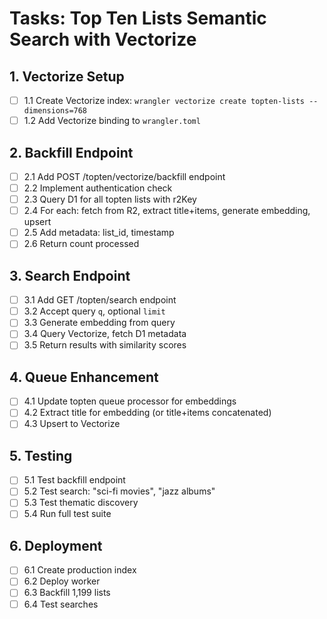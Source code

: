 # Tasks: Top Ten Lists Semantic Search with Vectorize

## 1. Vectorize Setup

- [ ] 1.1 Create Vectorize index: `wrangler vectorize create topten-lists --dimensions=768`
- [ ] 1.2 Add Vectorize binding to `wrangler.toml`

## 2. Backfill Endpoint

- [ ] 2.1 Add POST /topten/vectorize/backfill endpoint
- [ ] 2.2 Implement authentication check
- [ ] 2.3 Query D1 for all topten lists with r2Key
- [ ] 2.4 For each: fetch from R2, extract title+items, generate embedding, upsert
- [ ] 2.5 Add metadata: list_id, timestamp
- [ ] 2.6 Return count processed

## 3. Search Endpoint

- [ ] 3.1 Add GET /topten/search endpoint
- [ ] 3.2 Accept query `q`, optional `limit`
- [ ] 3.3 Generate embedding from query
- [ ] 3.4 Query Vectorize, fetch D1 metadata
- [ ] 3.5 Return results with similarity scores

## 4. Queue Enhancement

- [ ] 4.1 Update topten queue processor for embeddings
- [ ] 4.2 Extract title for embedding (or title+items concatenated)
- [ ] 4.3 Upsert to Vectorize

## 5. Testing

- [ ] 5.1 Test backfill endpoint
- [ ] 5.2 Test search: "sci-fi movies", "jazz albums"
- [ ] 5.3 Test thematic discovery
- [ ] 5.4 Run full test suite

## 6. Deployment

- [ ] 6.1 Create production index
- [ ] 6.2 Deploy worker
- [ ] 6.3 Backfill 1,199 lists
- [ ] 6.4 Test searches

